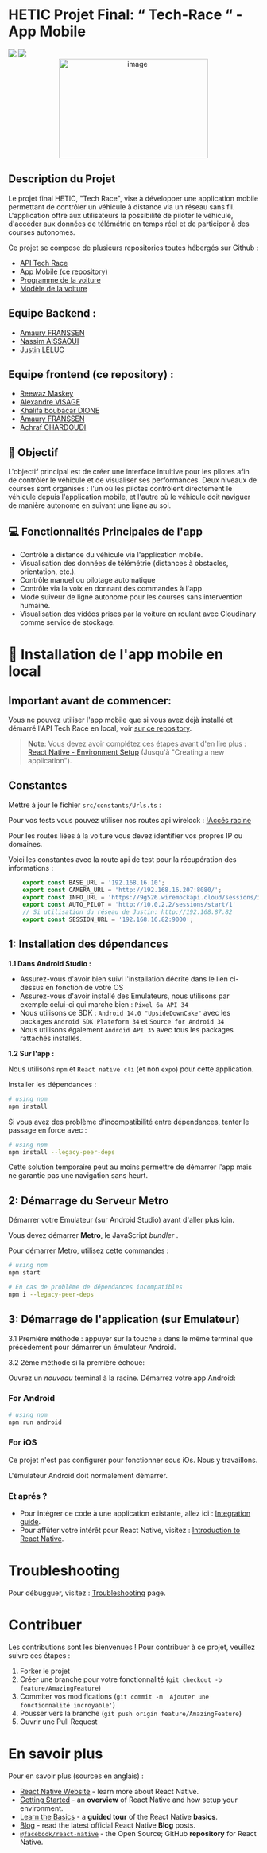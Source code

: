 # HETIC Projet Final: “ Tech-Race “ - App Mobile

<img src="https://img.shields.io/badge/React Native-%5E0.74.1-green">
<img src="https://img.shields.io/badge/React-18.2.0-purple">

<div align="center">
   <img src="https://github.com/NasssDev/Tech-Race/assets/167258734/8022059e-d34b-422f-9010-bf8d8fdd7132" alt="image" width="300" height="200"/>
</div>

## Description du Projet

Le projet final HETIC, "Tech Race", vise à développer une application mobile permettant de contrôler un véhicule à distance via un réseau sans fil. L'application offre aux utilisateurs la possibilité de piloter le véhicule, d'accéder aux données de télémétrie en temps réel et de participer à des courses autonomes.

Ce projet se compose de plusieurs repositories toutes hébergés sur Github :
- [API Tech Race](https://github.com/NasssDev/Tech-Race)
- [App Mobile (ce repository)](https://github.com/Hetic-Team/tech_race_8_2024)
- [Programme de la voiture](https://github.com/ExploryKod/freenove_esp32_wrover)
- [Modèle de la voiture](https://www.amazon.fr/Freenove-ESP32-WROVER-Contained-Compatible-Expressions/dp/B08X6PTQFM/ref=sr_1_5?__mk_fr_FR=%C3%85M%C3%85%C5%BD%C3%95%C3%91&crid=1NFTVTE5M400B&dib=eyJ2IjoiMSJ9.ouyBflLDqHVkfViARMLD6Bn9gOI47kLGrM-5LMAbtJPAUgPogSQ1tQyH60VxNGSHTf-JIYDTkVL4RJ2a7-L92dQ5aqD8IliDd4MzLvffNmw65QxSItZh_qi-vPHXgzjBhvcW8Vy00EckrayFx_47OCj3W4K6Y1W0jHZgIDF7DAvRTI9XcC7oRK8T9xeUORe35q6RJ29TNUuhLCcN5fXl-WqLhsgNb2JA0XzHwnqwHaBBwj-xZ77ohEfVpUYfdyOMWf1wO01Fa42MzKl0b-UGD6PwYD-kBCJYQS3J9twWSGs.OrlAkZRIvlaYtQ2-9pywcADOLR7VY4iRx_9Ps1DkMnk&dib_tag=se&keywords=esp32+car&qid=1715602634&sprefix=esp+32+car,aps,125&sr=8-5)

## Equipe Backend :

- [Amaury FRANSSEN](https://github.com/ExploryKod)
- [Nassim AISSAOUI](https://github.com/NasssDev)
- [Justin LELUC](https://github.com/Jykiin)

## Equipe frontend (ce repository) :
- [Reewaz Maskey](https://github.com/reewaz001)
- [Alexandre VISAGE](https://github.com/Aleex470)
- [Khalifa boubacar DIONE](https://github.com/khalifadione)
- [Amaury FRANSSEN](https://github.com/ExploryKod)
- [Achraf CHARDOUDI](https://github.com/Achkey)

## 🎯 Objectif

L'objectif principal est de créer une interface intuitive pour les pilotes afin de contrôler le véhicule et de visualiser ses performances. Deux niveaux de courses sont organisés : l'un où les pilotes contrôlent directement le véhicule depuis l'application mobile, et l'autre où le véhicule doit naviguer de manière autonome en suivant une ligne au sol.

## 💻 Fonctionnalités Principales de l'app

- Contrôle à distance du véhicule via l'application mobile.
- Visualisation des données de télémétrie (distances à obstacles, orientation, etc.).
- Contrôle manuel ou pilotage automatique
- Contrôle via la voix en donnant des commandes à l'app
- Mode suiveur de ligne autonome pour les courses sans intervention humaine.
- Visualisation des vidéos prises par la voiture en roulant avec Cloudinary comme service de stockage.

# 🧮 Installation de l'app mobile en local

## **Important avant de commencer**: 

Vous ne pouvez utiliser l'app mobile que si vous avez déjà installé et démarré l'API Tech Race en local, voir [sur ce repository](https://github.com/NasssDev/Tech-Race).

>**Note**: Vous devez avoir complétez ces étapes avant d'en lire plus : [React Native - Environment Setup](https://reactnative.dev/docs/environment-setup) (Jusqu'à "Creating a new application").

## Constantes

Mettre à jour le fichier `src/constants/Urls.ts` : 

Pour vos tests vous pouvez utiliser nos routes api wirelock : [!Accés racine](https://9g526.wiremockapi.cloud/)

Pour les routes liées à la voiture vous devez identifier vos propres IP ou domaines.

Voici les constantes avec la route api de test pour la récupération des informations : 

```ts
    export const BASE_URL = '192.168.16.10';
    export const CAMERA_URL = 'http://192.168.16.207:8080/';
    export const INFO_URL = 'https://9g526.wiremockapi.cloud/sessions/info';
    export const AUTO_PILOT = 'http://10.0.2.2/sessions/start/1'
    // Si utilisation du réseau de Justin: http://192.168.87.82
    export const SESSION_URL = '192.168.16.82:9000';
```

## 1: Installation des dépendances

**1.1 Dans Android Studio :** 
- Assurez-vous d'avoir bien suivi l'installation décrite dans le lien ci-dessus en fonction de votre OS
- Assurez-vous d'avoir installé des Emulateurs, nous utilisons par exemple celui-ci qui marche bien : `Pixel 6a API 34`
- Nous utilisons ce SDK : `Android 14.0 "UpsideDownCake"` avec les packages `Android SDK Plateform 34` et `Source for Android 34`
- Nous utilisons également `Android API 35` avec tous les packages rattachés installés.
  
**1.2 Sur l'app :**

Nous utilisons `npm` et `React native cli` (et non `expo`) pour cette application. 

Installer les dépendances : 
```bash
# using npm
npm install
```

Si vous avez des problème d'incompatibilité entre dépendances, tenter le passage en force avec : 
```bash
# using npm
npm install --legacy-peer-deps
```
Cette solution temporaire peut au moins permettre de démarrer l'app mais ne garantie pas une navigation sans heurt.

## 2: Démarrage du Serveur Metro

Démarrer votre Emulateur (sur Android Studio) avant d'aller plus loin.

Vous devez démarrer **Metro**, le JavaScript _bundler_ .

Pour démarrer Metro, utilisez cette commandes : 

```bash
# using npm
npm start
```

```bash
# En cas de problème de dépendances incompatibles
npm i --legacy-peer-deps
```

## 3: Démarrage de l'application (sur Emulateur)

3.1 Première méthode : appuyer sur la touche `a` dans le même terminal que précèdement pour démarrer un émulateur Android.

3.2 2ème méthode si la première échoue:

Ouvrez un _nouveau_ terminal à la racine. Démarrez votre app Android:

### For Android

```bash
# using npm
npm run android

```

### For iOS

Ce projet n'est pas configurer pour fonctionner sous iOs. Nous y travaillons.

L'émulateur Android doit normalement démarrer.

### Et aprés ?

- Pour intégrer ce code à une application existante, allez ici : [Integration guide](https://reactnative.dev/docs/integration-with-existing-apps).
- Pour affûter votre intérêt pour React Native, visitez : [Introduction to React Native](https://reactnative.dev/docs/getting-started).

# Troubleshooting

Pour débugguer, visitez : [Troubleshooting](https://reactnative.dev/docs/troubleshooting) page.


# Contribuer

Les contributions sont les bienvenues ! Pour contribuer à ce projet, veuillez suivre ces étapes :
1. Forker le projet
2. Créer une branche pour votre fonctionnalité (`git checkout -b feature/AmazingFeature`)
3. Commiter vos modifications (`git commit -m 'Ajouter une fonctionnalité incroyable'`)
4. Pousser vers la branche (`git push origin feature/AmazingFeature`)
5. Ouvrir une Pull Request


# En savoir plus

Pour en savoir plus (sources en anglais) :

- [React Native Website](https://reactnative.dev) - learn more about React Native.
- [Getting Started](https://reactnative.dev/docs/environment-setup) - an **overview** of React Native and how setup your environment.
- [Learn the Basics](https://reactnative.dev/docs/getting-started) - a **guided tour** of the React Native **basics**.
- [Blog](https://reactnative.dev/blog) - read the latest official React Native **Blog** posts.
- [`@facebook/react-native`](https://github.com/facebook/react-native) - the Open Source; GitHub **repository** for React Native.
